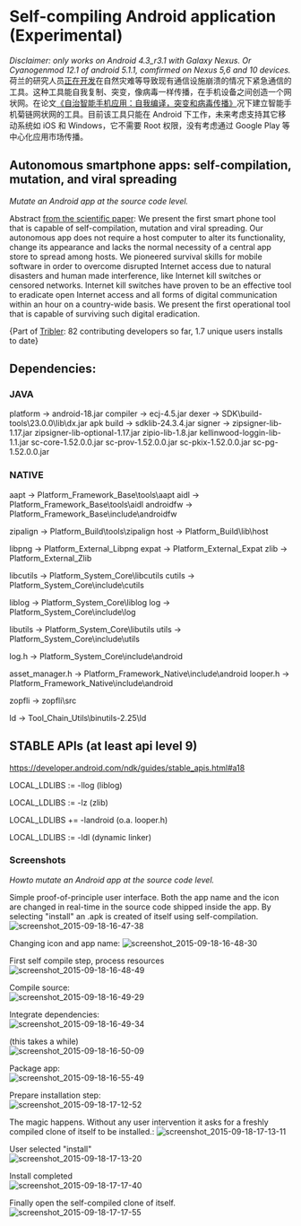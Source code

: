 # Self-compiling Android application (Experimental)

_Disclaimer: only works on Android 4.3_r3.1 with Galaxy Nexus. Or Cyanogenmod 12.1 of android 5.1.1, comfirmed on Nexus 5,6 and 10 devices._
荷兰的研究人员[正在开发](https://thestack.com/world/2015/11/05/the-self-replicating-smartphone-app-thats-ready-for-the-apocalypse-and-the-censors/)在自然灾难等导致现有通信设施崩溃的情况下紧急通信的工具。这种工具能自我复制、突变，像病毒一样传播，在手机设备之间创造一个网状网。在论文[《自治智能手机应用：自我编译，突变和病毒传播》](http://arxiv.org/pdf/1511.00444v2)况下建立智能手机菊链网状网的工具。目前该工具只能在 Android 下工作，未来考虑支持其它移动系统如 iOS 和 Windows，它不需要 Root 权限，没有考虑通过 Google Play 等中心化应用市场传播。
## Autonomous smartphone apps: self-compilation, mutation, and viral spreading

*Mutate an Android app at the source code level.*

Abstract [from the scientific paper](http://arxiv.org/abs/1511.00444):
We present the first smart phone tool that is capable of self-compilation, mutation and viral spreading. Our autonomous app does not require a host computer to alter its functionality, change its appearance and lacks the normal necessity of a central app store to spread among hosts. We pioneered survival skills for mobile software in order to overcome disrupted Internet access due to natural disasters and human made interference, like Internet kill switches or censored networks. Internet kill switches have proven to be an effective tool to eradicate open Internet access and all forms of digital communication within an hour on a country-wide basis. We present the first operational tool that is capable of surviving such digital eradication.

{Part of [Tribler](https://github.com/Tribler/tribler/wiki): 82 contributing developers so far, 1.7 unique users installs to date}

## Dependencies:

### JAVA

platform  -> android-18.jar
compiler  -> ecj-4.5.jar
dexer     -> SDK\build-tools\23.0.0\lib\dx.jar
apk build -> sdklib-24.3.4.jar
signer    -> zipsigner-lib-1.17.jar
             zipsigner-lib-optional-1.17.jar
             zipio-lib-1.8.jar
             kellinwood-loggin-lib-1.1.jar
             sc-core-1.52.0.0.jar
             sc-prov-1.52.0.0.jar
             sc-pkix-1.52.0.0.jar
             sc-pg-1.52.0.0.jar


### NATIVE

aapt      -> Platform_Framework_Base\tools\aapt
aidl      -> Platform_Framework_Base\tools\aidl
androidfw -> Platform_Framework_Base\include\androidfw

zipalign  -> Platform_Build\tools\zipalign
host      -> Platform_Build\lib\host

libpng    -> Platform_External_Libpng
expat     -> Platform_External_Expat
zlib      -> Platform_External_Zlib

libcutils -> Platform_System_Core\libcutils
cutils    -> Platform_System_Core\include\cutils

liblog    -> Platform_System_Core\liblog
log       -> Platform_System_Core\include\log

libutils  -> Platform_System_Core\libutils
utils     -> Platform_System_Core\include\utils

log.h     -> Platform_System_Core\include\android

asset_manager.h -> Platform_Framework_Native\include\android
looper.h        -> Platform_Framework_Native\include\android

zopfli    -> zopfli\src

ld        -> Tool_Chain_Utils\binutils-2.25\ld



## STABLE APIs (at least api level 9)

https://developer.android.com/ndk/guides/stable_apis.html#a18

LOCAL_LDLIBS := -llog (liblog)

LOCAL_LDLIBS := -lz (zlib)

LOCAL_LDLIBS += -landroid (o.a. looper.h)

LOCAL_LDLIBS := -ldl (dynamic linker)

### Screenshots

*Howto mutate an Android app at the source code level.*

Simple proof-of-principle user interface. Both the app name and the icon are changed in real-time in the source code shipped inside the app. By selecting "install" an .apk is created of itself using self-compilation.
![screenshot_2015-09-18-16-47-38](https://cloud.githubusercontent.com/assets/325224/11036025/33389dd8-86f6-11e5-9a7b-bbfb2df85853.png)

Changing icon and app name:
![screenshot_2015-09-18-16-48-30](https://cloud.githubusercontent.com/assets/325224/11036035/4654c324-86f6-11e5-9087-12800694a6ff.png)

<selecting install> First self compile step, process resources
![screenshot_2015-09-18-16-48-49](https://cloud.githubusercontent.com/assets/325224/11036087/94ab786a-86f6-11e5-8fd0-7d80bc7cc0bf.png)

Compile source:             
![screenshot_2015-09-18-16-49-29](https://cloud.githubusercontent.com/assets/325224/11036127/df87e2ec-86f6-11e5-949c-30bdef86fdc7.png)

Integrate dependencies:             
![screenshot_2015-09-18-16-49-34](https://cloud.githubusercontent.com/assets/325224/11036134/e9d18a96-86f6-11e5-802e-6264b16869e6.png)

(this takes a while)             
![screenshot_2015-09-18-16-50-09](https://cloud.githubusercontent.com/assets/325224/11036144/f9adf6ac-86f6-11e5-850e-c7d1f832a3c2.png)

Package app:             
![screenshot_2015-09-18-16-55-49](https://cloud.githubusercontent.com/assets/325224/11036171/1d61e77a-86f7-11e5-8093-967457113539.png)

Prepare installation step:             
![screenshot_2015-09-18-17-12-52](https://cloud.githubusercontent.com/assets/325224/11036186/36335ac2-86f7-11e5-86c2-0825081163e7.png)

The magic happens. Without any user intervention it asks for a freshly compiled clone of itself to be installed.:
![screenshot_2015-09-18-17-13-11](https://cloud.githubusercontent.com/assets/325224/11036195/47464838-86f7-11e5-81b8-e864770b6b80.png)

User selected "install"             
![screenshot_2015-09-18-17-13-20](https://cloud.githubusercontent.com/assets/325224/11036216/79505eea-86f7-11e5-9f5e-8161f4d325ad.png)

Install completed             
![screenshot_2015-09-18-17-17-40](https://cloud.githubusercontent.com/assets/325224/11036218/84dd015a-86f7-11e5-8414-57d6a9570d21.png)

Finally open the self-compiled clone of itself. 
![screenshot_2015-09-18-17-17-55](https://cloud.githubusercontent.com/assets/325224/11036221/9274c01e-86f7-11e5-91f0-5d0327ac5181.png)

